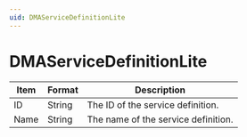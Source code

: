 ```yaml
---
uid: DMAServiceDefinitionLite
---
```


# DMAServiceDefinitionLite

| Item | Format | Description |
|--|--|--|
| ID | String | The ID of the service definition. |
| Name | String | The name of the service definition. |
